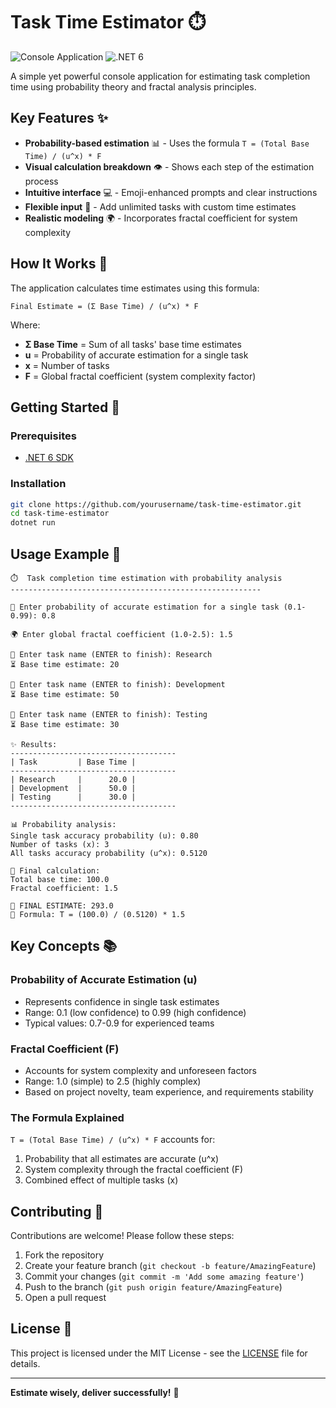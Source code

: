 # Task Time Estimator ⏱️

![Console Application](https://img.shields.io/badge/Type-Console_Application-blue)
![.NET 6](https://img.shields.io/badge/.NET-6-green)

A simple yet powerful console application for estimating task completion time using probability theory and fractal analysis principles.

## Key Features ✨

- **Probability-based estimation** 📊 - Uses the formula `T = (Total Base Time) / (u^x) * F`
- **Visual calculation breakdown** 👁️ - Shows each step of the estimation process
- **Intuitive interface** 💻 - Emoji-enhanced prompts and clear instructions
- **Flexible input** 🔧 - Add unlimited tasks with custom time estimates
- **Realistic modeling** 🌍 - Incorporates fractal coefficient for system complexity

## How It Works 🧠

The application calculates time estimates using this formula:

```
Final Estimate = (Σ Base Time) / (u^x) * F
```

Where:
- **Σ Base Time** = Sum of all tasks' base time estimates
- **u** = Probability of accurate estimation for a single task
- **x** = Number of tasks
- **F** = Global fractal coefficient (system complexity factor)

## Getting Started 🚀

### Prerequisites
- [.NET 6 SDK](https://dotnet.microsoft.com/download/dotnet/6.0)

### Installation
```bash
git clone https://github.com/yourusername/task-time-estimator.git
cd task-time-estimator
dotnet run
```

## Usage Example 📝

```text
⏱️  Task completion time estimation with probability analysis
--------------------------------------------------------

🔮 Enter probability of accurate estimation for a single task (0.1-0.99): 0.8

🌍 Enter global fractal coefficient (1.0-2.5): 1.5

📝 Enter task name (ENTER to finish): Research
⏳ Base time estimate: 20

📝 Enter task name (ENTER to finish): Development
⏳ Base time estimate: 50

📝 Enter task name (ENTER to finish): Testing
⏳ Base time estimate: 30

✨ Results:
-------------------------------------
| Task         | Base Time |
-------------------------------------
| Research     |      20.0 |
| Development  |      50.0 |
| Testing      |      30.0 |
-------------------------------------

📊 Probability analysis:
Single task accuracy probability (u): 0.80
Number of tasks (x): 3
All tasks accuracy probability (u^x): 0.5120

🧮 Final calculation:
Total base time: 100.0
Fractal coefficient: 1.5

🚀 FINAL ESTIMATE: 293.0
📌 Formula: T = (100.0) / (0.5120) * 1.5
```

## Key Concepts 📚

### Probability of Accurate Estimation (u)
- Represents confidence in single task estimates
- Range: 0.1 (low confidence) to 0.99 (high confidence)
- Typical values: 0.7-0.9 for experienced teams

### Fractal Coefficient (F)
- Accounts for system complexity and unforeseen factors
- Range: 1.0 (simple) to 2.5 (highly complex)
- Based on project novelty, team experience, and requirements stability

### The Formula Explained
`T = (Total Base Time) / (u^x) * F` accounts for:
1. Probability that all estimates are accurate (u^x)
2. System complexity through the fractal coefficient (F)
3. Combined effect of multiple tasks (x)

## Contributing 🤝

Contributions are welcome! Please follow these steps:
1. Fork the repository
2. Create your feature branch (`git checkout -b feature/AmazingFeature`)
3. Commit your changes (`git commit -m 'Add some amazing feature'`)
4. Push to the branch (`git push origin feature/AmazingFeature`)
5. Open a pull request

## License 📄

This project is licensed under the MIT License - see the [LICENSE](LICENSE) file for details.

---
**Estimate wisely, deliver successfully!** 🚀